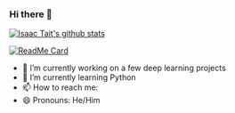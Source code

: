 ### Hi there 👋

[![Isaac Tait's github stats](https://github-readme-stats.vercel.app/api?username=Isaac-Tait)](https://github.com/anuraghazra/github-readme-stats)

[![ReadMe Card](https://github-readme-stats.vercel.app/api/pin/?username=Isaac-Tait&repo=github-readme-stats)](https://github.com/Isaac-Tait/Coding)

- 🔭 I’m currently working on a few deep learning projects
- 🌱 I’m currently learning Python
- 📫 How to reach me: 
- 😄 Pronouns: He/Him
